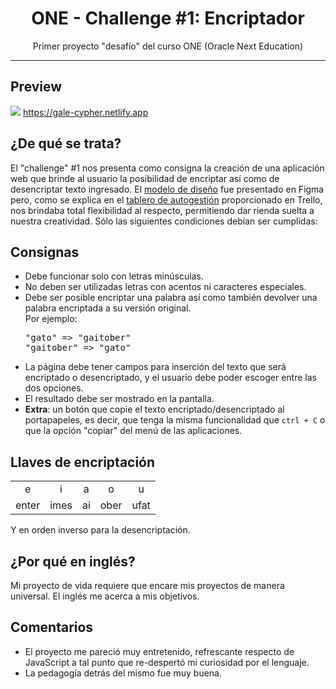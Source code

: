 <h1 align="center">ONE - Challenge #1: Encriptador</h1>
<p align="center">Primer proyecto "desafío" del curso ONE (Oracle Next Education)</p>
<hr>
<h2>Preview</h2>
<a align="center"><img src="https://user-images.githubusercontent.com/106234166/184077569-c258ae8f-5bc6-430a-9e03-e956263d55ec.png"></a>
<a href="https://gale-cypher.netlify.app">https://gale-cypher.netlify.app</a>
<h2>¿De qué se trata?</h2>
El "challenge" #1 nos presenta como consigna la creación de una aplicación web que brinde al usuario la posibilidad de encriptar así como de desencriptar texto ingresado. El <a href="https://www.figma.com/file/trP3p5nEh7XUyB3n2bomjP/Alura-Challenge---Desaf%C3%ADo-1---L%C3%B3gica?node-id=0%3A1">modelo de diseño</a> fue presentado en Figma pero, como se explica en el <a href="https://trello.com/b/WTdfcewC/encriptador-de-texto-alura-challenges-one">tablero de autogestión</a> proporcionado en Trello, nos brindaba total flexibilidad al respecto, permitiendo dar rienda suelta a nuestra creatividad. Sólo las siguientes condiciones debían ser cumplidas:
<h2>Consignas</h2>
<ul>
<li>Debe funcionar solo con letras minúsculas.</li>
<li>No deben ser utilizadas letras con acentos ni caracteres especiales.</li>
<li>Debe ser posible encriptar una palabra así como también devolver una palabra encriptada a su versión original.<br>Por ejemplo:<br><pre>"gato" => "gaitober"<br>"gaitober" => "gato"</pre>
</li>
<li>La página debe tener campos para inserción del texto que será encriptado o desencriptado, y el usuario debe poder escoger entre las dos opciones.</li>
<li>El resultado debe ser mostrado en la pantalla.</li>
<li><b>Extra</b>: un botón que copie el texto encriptado/desencriptado al portapapeles, es decir, que tenga la misma funcionalidad que <code>ctrl + C</code> o que la opción "copiar" del menú de las aplicaciones.</li>
</ul>
<h2>Llaves de encriptación</h2>
<table>
<tr>
<td align="center">e</td>
<td align="center">i</td>
<td align="center">a</td>
<td align="center">o</td>
<td align="center">u</td>
</tr>
<tr>
<td>enter</td>
<td>imes</td>
<td>ai</td>
<td>ober</td>
<td>ufat</td>
</tr>
</table>
<ul>
</ul>
Y en orden inverso para la desencriptación.
<h2>¿Por qué en inglés?</h2>
Mi proyecto de vida requiere que encare mis proyectos de manera universal. El inglés me acerca a mis objetivos.
<h2>Comentarios</h2>
<ul>
<li>El proyecto me pareció muy entretenido, refrescante respecto de JavaScript a tal punto que re-despertó mi curiosidad por el lenguaje.</li>
<li>La pedagogía detrás del mismo fue muy buena.</li>
</ul>
